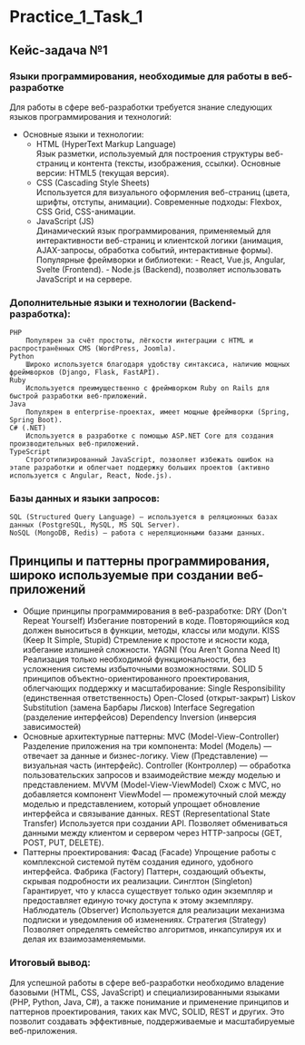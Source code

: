 # Practice_1_Task_1
## Кейс-задача №1
### Языки программирования, необходимые для работы в веб-разработке  
Для работы в сфере веб-разработки требуется знание следующих языков программирования и технологий:
- Основные языки и технологии:
  - HTML (HyperText Markup Language)  
        Язык разметки, используемый для построения структуры веб-страниц и контента (тексты, изображения, ссылки).
        Основные версии: HTML5 (текущая версия).
  - CSS (Cascading Style Sheets)  
        Используется для визуального оформления веб-страниц (цвета, шрифты, отступы, анимации).
        Современные подходы: Flexbox, CSS Grid, CSS-анимации.
  - JavaScript (JS)  
        Динамический язык программирования, применяемый для интерактивности веб-страниц и клиентской логики (анимация, AJAX-запросы, обработка событий, интерактивные формы).
        Популярные фреймворки и библиотеки:
            - React, Vue.js, Angular, Svelte (Frontend).
            - Node.js (Backend), позволяет использовать JavaScript и на сервере.
### Дополнительные языки и технологии (Backend-разработка):
    PHP
        Популярен за счёт простоты, лёгкости интеграции с HTML и распространённых CMS (WordPress, Joomla).
    Python
        Широко используется благодаря удобству синтаксиса, наличию мощных фреймворков (Django, Flask, FastAPI).
    Ruby
        Используется преимущественно с фреймворком Ruby on Rails для быстрой разработки веб-приложений.
    Java
        Популярен в enterprise-проектах, имеет мощные фреймворки (Spring, Spring Boot).
    C# (.NET)
        Используется в разработке с помощью ASP.NET Core для создания производительных веб-приложений.
    TypeScript
        Строготипизированный JavaScript, позволяет избежать ошибок на этапе разработки и облегчает поддержку больших проектов (активно используется с Angular, React, Node.js).
### Базы данных и языки запросов:
    SQL (Structured Query Language) — используется в реляционных базах данных (PostgreSQL, MySQL, MS SQL Server).
    NoSQL (MongoDB, Redis) — работа с нереляционными базами данных.
## Принципы и паттерны программирования, широко используемые при создании веб-приложений
- Общие принципы программирования в веб-разработке:
    DRY (Don't Repeat Yourself)
        Избегание повторений в коде. Повторяющийся код должен выноситься в функции, методы, классы или модули.
    KISS (Keep It Simple, Stupid)
        Стремление к простоте и ясности кода, избегание излишней сложности.
    YAGNI (You Aren't Gonna Need It)
        Реализация только необходимой функциональности, без усложнения системы избыточными возможностями.
    SOLID
        5 принципов объектно-ориентированного проектирования, облегчающих поддержку и масштабирование:
            Single Responsibility (единственная ответственность)
            Open-Closed (открыт-закрыт)
            Liskov Substitution (замена Барбары Лисков)
            Interface Segregation (разделение интерфейсов)
            Dependency Inversion (инверсия зависимостей)
- Основные архитектурные паттерны:
    MVC (Model-View-Controller)
        Разделение приложения на три компонента:
            Model (Модель) — отвечает за данные и бизнес-логику.
            View (Представление) — визуальная часть (интерфейс).
            Controller (Контроллер) — обработка пользовательских запросов и взаимодействие между моделью и представлением.
    MVVM (Model-View-ViewModel)
        Схож с MVC, но добавляется компонент ViewModel — промежуточный слой между моделью и представлением, который упрощает обновление интерфейса и связывание данных.
    REST (Representational State Transfer)
        Используется при создании API. Позволяет обмениваться данными между клиентом и сервером через HTTP-запросы (GET, POST, PUT, DELETE).
- Паттерны проектирования:
    Фасад (Facade)
        Упрощение работы с комплексной системой путём создания единого, удобного интерфейса.
    Фабрика (Factory)
        Паттерн, создающий объекты, скрывая подробности их реализации.
    Синглтон (Singleton)
        Гарантирует, что у класса существует только один экземпляр и предоставляет единую точку доступа к этому экземпляру.
    Наблюдатель (Observer)
        Используется для реализации механизма подписки и уведомления об изменениях.
    Стратегия (Strategy)
        Позволяет определять семейство алгоритмов, инкапсулируя их и делая их взаимозаменяемыми.
### Итоговый вывод:  
Для успешной работы в сфере веб-разработки необходимо владение базовыми (HTML, CSS, JavaScript) и специализированными языками (PHP, Python, Java, C#), а также понимание и применение принципов и паттернов проектирования, таких как MVC, SOLID, REST и других. Это позволит создавать эффективные, поддерживаемые и масштабируемые веб-приложения.
